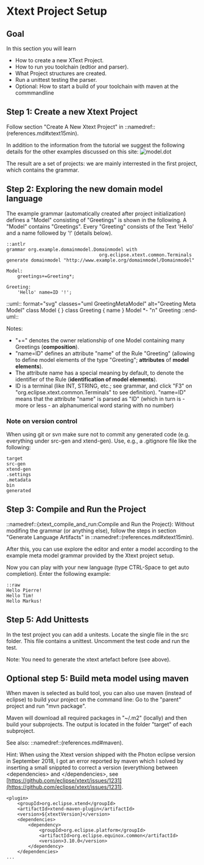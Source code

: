 # Xtext Project Setup

## Goal

In this section you will learn

 * How to create a new XText Project.
 * How to run you toolchain (edtior and parser).
 * What Project structures are created.
 * Run a unittest testing the parser.
 * Optional: How to start a build of your toolchain with maven at the 
   commmandline

## Step 1: Create a new Xtext Project

Follow section "Create A New Xtext Project"
in ::namedref::(references.md#xtext15min).

In addition to the information from the tutorial we
suggest the following details for the other examples
discussed on this site:
![model.dot](images/xtext_new_project2.png "xtext_new_project2.png")

The result are a set of projects: we are mainly interrested in the
first project, which contains the grammar.

## Step 2: Exploring the new domain model language

The example grammar (automatically created after project
initialization) defines a "Model" consisting of 
"Greetings" is shown in the following. A "Model" contains "Greetings".
Every "Greeting" consists of the Text 'Hello' and a name followed by '!'
(details below).

    ::antlr
    grammar org.example.domainmodel.Domainmodel with
                                      org.eclipse.xtext.common.Terminals
    generate domainmodel "http://www.example.org/domainmodel/Domainmodel"

    Model:
        greetings+=Greeting*;
      
    Greeting:
        'Hello' name=ID '!';


::uml:: format="svg" classes="uml GreetingMetaModel" alt="Greeting Meta Model"
class Model {
}
class Greeting {
  name
}
Model *- "n" Greeting
::end-uml::

Notes:

 * "+=" denotes the owner relationship of one Model containing many Greetings 
    (__composition__).
 * "name=ID" defines an attribute "name" of the Rule "Greeting" (allowing to 
    define model elements of the type "Greeting"; __attributes__ of 
    __model elements__).
 * The attribute name has a special meaning by default, to denote the 
    identifier of the Rule (__identification of model elements__).
 * ID is a terminal (like INT, STRING, etc.; see grammar, and click "F3" on
      "org.eclipse.xtext.common.Terminals" to see definition).
   "name=ID" means that the attribute "name" is parsed as "ID" (which in turn
   is - more or less - an alphanumerical word staring with no number)

### Note on version control

When using git or svn make sure not to commit any generated code
(e.g. everything under src-gen and xtend-gen). Use, e.g., a .gitignore file
like the following:

    target
    src-gen
    xtend-gen
    .settings
    .metadata
    bin
    generated

## Step 3: Compile and Run the Project
::namedref::{xtext_compile_and_run:Compile and Run the Project}: Without 
modifing the grammar (or anything else), follow the steps in
section "Generate Language Artifacts" in 
::namedref::(references.md#xtext15min).

After this, you can use explore the editor and enter a model according to 
the example meta model grammar provided by the Xtext project setup. 

Now you can play with your new language (type CTRL-Space to get auto
completion). Enter the following example:

    ::raw
    Hello Pierre!
    Hello Tim!
    Hello Markus!

## Step 5: Add Unittests

In the test project you can add a unitests. Locate the single file in
the src folder. This file contains a unittest. Uncomment the test code and
run the test. 

Note: You need to generate the xtext artefact before (see above).

## Optional step 5: Build meta model using maven

When maven is selected as build tool, you can also use maven (instead of
eclipse) to build your project on the command line: Go to the "parent" 
project and run "mvn package".

Maven will download all required packages in "~/.m2" (locally) and then build 
your subprojects. The output is located in the folder "target" of each 
subproject.

See also: ::namedref::(references.md#maven).

Hint: When using the Xtext version shipped with the Photon eclipse version 
in September 2018, I got an error reported by maven which I solved by inserting 
a small snippted to correct
a version (everythiong between <dependencies\> and </dependencies\>,
see [https://github.com/eclipse/xtext/issues/1231](https://github.com/eclipse/xtext/issues/1231).

    <plugin>
        <groupId>org.eclipse.xtend</groupId>
        <artifactId>xtend-maven-plugin</artifactId>
        <version>${xtextVersion}</version>
        <dependencies>
            <dependency>
                <groupId>org.eclipse.platform</groupId>
                <artifactId>org.eclipse.equinox.common</artifactId>
                <version>3.10.0</version>
            </dependency>
        </dependencies>
    ...
